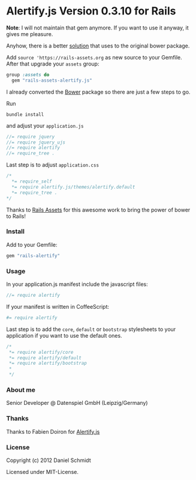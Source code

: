 # Alertify.js Version 0.3.10 for Rails

**Note**: I will not maintain that gem anymore. If you want to use it anyway, it gives me pleasure. 

Anyhow, there is a better [solution](https://rails-assets.org/) that uses to the original bower package.

Add ```source 'https://rails-assets.org``` as new source to your Gemfile. After that upgrade your ```assets``` group:

```ruby
group :assets do 
  gem "rails-assets-alertify.js"
```

I already converted the [Bower](http://bower.io) package so there are just a few steps to go. 

Run 

```
bundle install
```

and adjust your ```application.js```

```js
//= require jquery
//= require jquery_ujs
//= require alertify
//= require_tree .
```

Last step is to adjust ```application.css```

```css
/*
  *= require_self
  *= require alertify.js/themes/alertify.default
  *= require_tree .
*/
```

Thanks to [Rails Assets](https://rails-assets.org) for this awesome work to bring the power of bower to Rails! 

### Install

Add to your Gemfile:

```ruby
gem "rails-alertify"
```

### Usage

In your application.js manifest include the javascript files:

```js
//= require alertify
```

If your manifest is written in CoffeeScript:

```coffeescript
#= require alertify
```

Last step is to add the <code>core</code>, <code>default</code> or <code>bootstrap</code> stylesheets to your application if you want to use the default ones.

```css
/*
 *= require alertify/core
 *= require alertify/default
 *= require alertify/bootstrap
 *
 */
```

### About me

Senior Developer @ Datenspiel GmbH (Leipzig/Germany)

### Thanks

Thanks to Fabien Doiron for [Alertify.js](https://github.com/fabien-d/alertify.js)

### License

Copyright (c) 2012 Daniel Schmidt

Licensed under MIT-License.
